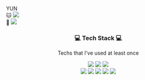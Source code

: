 YUN<br>
🐱 <a href="http://www.instagram.com/potato_yunn">
   <img src="https://img.shields.io/badge/Instagram-black?style=flat-square&logo=Instagram&logoColor=pink&link=https://www.instagram.com/potato_yunn"/></a><br>
🐶 <a href="https://www.notion.so/8b522580ee8c4054850cfc2e1104fce9">
   <img src="https://img.shields.io/badge/notion-white?style=flat-square&logo=notion&logoColor=black&link=https://www.notion.so/8b522580ee8c4054850cfc2e1104fce9"/></a>
   
  
<h3 align="center">💻 Tech Stack 💻 </h3>

<p align="center"> Techs that I've used at least once </p>

<p align="center">
      <img src="https://img.shields.io/badge/Python-3766AB?style=flat-square&logo=Python&logoColor=white">    <img src="https://img.shields.io/badge/Java-green?style=flat-square&logo=Java&logoColor=white">    <img src="https://img.shields.io/badge/C++-00599c?style=flat-square&logo=C%2B%2B&logoColor=white"> <br> <img src="https://img.shields.io/badge/C-808080?style=flat-square&logo=C&logoColor=white"> <img src="https://img.shields.io/badge/AndroidStudio-009900?style=flat-square&logo=android&logoColor=white">    <img src="https://img.shields.io/badge/Mysql-CD853F?style=flat-square&logo=mysql&logoColor=white">    <img src="https://img.shields.io/badge/Javascript-FA8072?style=flat-square&logo=javascript&logoColor=white">    <img src="https://img.shields.io/badge/SpringBoot-800080?style=flat-square&logo=Spring&logoColor=white"></p>
